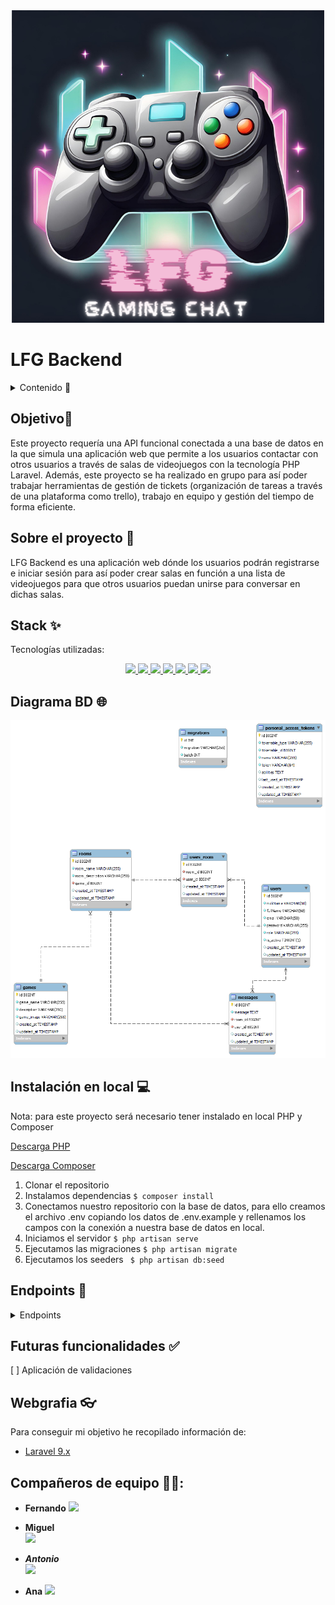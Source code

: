 <div align="center"> <img src="./img/LFG.png"></img> </div>

# LFG Backend

<details>
  <summary>Contenido 📝</summary>
  <ol>
    <li><a href="## Objetivo🎯">Objetivo🎯</a></li>
    <li><a href="## Sobre el proyecto 📰">Sobre el proyecto 📰</a></li>
    <li><a href="## Stack ✨">Stack ✨</a></li>
    <li><a href="## Diagrama BD 🌐">Diagrama BD 🌐</a></li>
    <li><a href="## Instalación en local 💻"> Instalación en local 💻</a></li>
    <li><a href="## Endpoints 🎢">Endpoints 🎢</a></li>
    <li><a href="## Futuras funcionalidades ✅">Futuras funcionalidades ✅</a></li>
    <li><a href="## Webgrafia 👓">Webgrafia 👓</a></li>
    <li><a href="## Compañeros de equipo 🐱‍👤:"> Compañeros de equipo 🐱‍👤:</a></li>    
  </ol>
</details>

## Objetivo🎯
Este proyecto requería una API funcional conectada a una base de datos en la que simula una aplicación web que permite a los usuarios contactar con otros usuarios a través de salas de videojuegos con la tecnología PHP Laravel. Además, este proyecto se ha realizado en grupo para así poder trabajar herramientas de gestión de tickets (organización de tareas a través de una plataforma como trello), trabajo en equipo y gestión del tiempo de forma eficiente.

## Sobre el proyecto 📰
LFG Backend es una aplicación web dónde los usuarios podrán registrarse e iniciar sesión para así poder crear salas en función a una lista de videojuegos para que otros usuarios puedan unirse para conversar en dichas salas. 


## Stack ✨
Tecnologías utilizadas:
<div align="center">
<a href="">
    <img src= "https://img.shields.io/badge/MySQL-005C84?style=for-the-badge&logo=mysql&logoColor=white"/>
</a>
<a href="https:">
    <img src= "https://img.shields.io/badge/Laravel-FF2D20?style=for-the-badge&logo=laravel&logoColor=white"/>
</a>
<a href="https://">
    <img src= "https://img.shields.io/badge/PHP-777BB4?style=for-the-badge&logo=php&logoColor=white"/>
</a>
<a href="https://">
    <img src= "https://img.shields.io/badge/Google%20Meet-00897B?style=for-the-badge&logo=google-meet&logoColor=white"/>
</a>
<a href="https://">
    <img src= "https://img.shields.io/badge/Slack-4A154B?style=for-the-badge&logo=slack&logoColor=white"/>
</a>
<a href="https://">
    <img src= "https://img.shields.io/badge/GitHub-100000?style=for-the-badge&logo=github&logoColor=white"/>
</a>
<a href="https://">
    <img src= "https://img.shields.io/badge/GIT-E44C30?style=for-the-badge&logo=git&logoColor=white
    "/>
</a>
 </div>


## Diagrama BD 🌐
<img src="./img/DB Laravel Project.png"></img>

## Instalación en local 💻
Nota: para este proyecto será necesario tener instalado en local PHP y Composer

<a href="https://www.php.net/manual/en/install.php"> Descarga PHP </a>

<a href="https://getcomposer.org/download/"> Descarga Composer </a>

1. Clonar el repositorio
2. Instalamos dependencias
` $ composer install `
3. Conectamos nuestro repositorio con la base de datos, para ello creamos el archivo .env copiando los datos de .env.example y rellenamos los campos con la conexión a nuestra base de datos en local.
4. Iniciamos el servidor
``` $ php artisan serve ``` 
5. Ejecutamos las migraciones
 ``` $ php artisan migrate ``` 
6. Ejecutamos los seeders
``` $ php artisan db:seed``` 


## Endpoints 🎢
<details>
<summary>Endpoints</summary>
Credenciales SuperAdmin:

        ``` js
            {
                "email": "super_admin@super_admin.com",
                "password": "123456"
            }
        ```

- AUTH
    - REGISTER

            POST localhost:8000/api/auth/register
        body:
        ``` js
            {
                "nickName": "Datata",
                "fullName": "Dani Apellido", 
                "email": "dani@dani.com",
                "password": "princess",
            }
        ```

    - LOGIN

            POST localhost:8000/api/auth/login  
        body:
        ``` js
            {
                "email": "super_admin@super_admin.com",
                "password": "123456"
            }
        ```

- GAMES 
    - CREATE GAME

            POST localhost:8000/api/games  
        Auth: token SupeAdmin
        body:
        ``` js
            {
                "game_name": "Genshin Impact",
                "description": "Gachapon mundo abierto"
                "game_image": "https://preview.redd.it/ntccsv49x1a51.png?auto=webp&s=defee6ae55163ba253a3a7fa9007e584d5087bac"
            }
        ```

    - GET GAMES

            GET localhost:8000/api/games 
        
    - UPDATE GAME

            PUT localhost:8000/api/games/{id}
        Auth: token SupeAdmin
        body:
        ``` js
            {
                "description": "Descripción editada"
            }
        ```

    - UPDATE GAME

            DELETE localhost:8000/api/games/{id}
        Auth: token SupeAdmin

- MESSAGES
    - CREATE MESSAGE

            POST localhost:8000/api/messages/{id}
        Auth: token usuario logeado
        body:
        ``` js
            {
                "message": "Hola a todos",
            }
        ```
    
    - GET ROOM MESSAGES

            GET localhost:8000/api/messages

    - UPDATE MESSAGE

            PUT localhost:8000/api/messages/{id}
        Auth: token usuario logeado
        body:
        ``` js
            {
                "message": "Adiós a todos",
            }
        ```
   - DELETE MESSAGE

            DELETE localhost:8000/api/messages/{id}
        Auth: token super_admin

- ROOMS
    - CREATE ROOM

            POST localhost:8000/api/rooms
        Auth: token usuario logeado
        body:
        ``` js
            {
                "room_name": "TOP Tier",
                "room_description" : "equipo competitivo",
                "game_id":"1"
            }
        ```

    - UPDATE ROOM

            PUT localhost:8000/api/rooms/{id}
        Auth: token usuario logeado
        body:
        ``` js
            {
                "room_name": "Fnatic",
            }
        ```
    
    - DELETE ROOM

            DELETE localhost:8000/api/rooms/{id}
        Auth: token usuario logeado

    - GET GAMEROOM

        GET localhost:8000/api/rooms/{game_id}
        Auth: token usuario logeado


     - JOIN ROOM

        POST localhost:8000/api/rooms/{room_id}/join
        Auth: token usuario logeado

     - LEAVE ROOM

        POST localhost:8000/api/rooms/{room_id}/leave
        Auth: token usuario logeado

</details>

## Futuras funcionalidades ✅
[ ] Aplicación de validaciones 



## Webgrafia 👓
Para conseguir mi objetivo he recopilado información de:
- <a href="https://laravel.com/docs/9.x/"> Laravel 9.x </a>


## Compañeros de equipo 🐱‍👤:

- **Fernando** 
<a href="https://github.com/FernandoCatalaMunyoz" target="_blank"><img src="https://img.shields.io/badge/github-24292F?style=for-the-badge&logo=github&logoColor=white" target="_blank"></a> 

- **Miguel**  
<a href="https://github.com/Miguel21S" target="_blank"><img src="https://img.shields.io/badge/github-24292F?style=for-the-badge&logo=github&logoColor=red" target="_blank"></a>

- ***Antonio***  
<a href="https://github.com/MR-ant1" target="_blank"><img src="https://img.shields.io/badge/github-24292F?style=for-the-badge&logo=github&logoColor=green" target="_blank"></a> 

- **Ana** 
<a href="https://github.com/ariusvi" target="_blank"><img src="https://img.shields.io/badge/github-24292F?style=for-the-badge&logo=github&logoColor=white" target="_blank"></a> 


